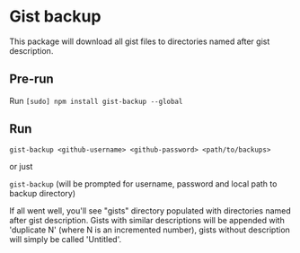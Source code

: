 # Gist backup

This package will download all gist files to directories named after gist description.

Pre-run
---

Run `[sudo] npm install gist-backup --global`

Run
---

`gist-backup <github-username> <github-password> <path/to/backups>` 

or just 

`gist-backup` (will be prompted for username, password and local path to backup directory)

If all went well, you'll see "gists" directory populated with directories named after gist description.
Gists with similar descriptions will be appended with 'duplicate N' (where N is an incremented number), gists without description will simply be called 'Untitled'.
